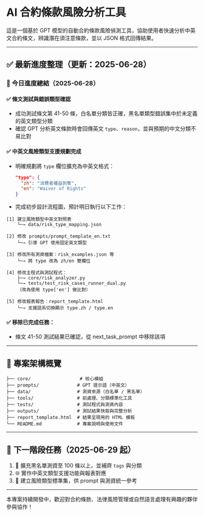 # AI 合約條款風險分析工具

這是一個基於 GPT 模型的自動合約條款風險偵測工具，協助使用者快速分析中英文合約條文，辨識潛在須注意條款，並以 JSON 格式回傳結果。

---

## ✅ 最新進度整理（更新：2025-06-28）

### 📌 今日進度總結（2025-06-28）

#### ✅ 條文測試與錯誤類型確認

* 成功測試條文第 41-50 條，白名單分類皆正確，黑名單類型錯誤集中於未定義的英文類型分類
* 確認 GPT 分析英文條款時會回傳英文 `type`、`reason`，並與預期的中文分類不易比對

#### ✅ 中英文風險類型支援規劃完成

* 明確規劃將 `type` 欄位擴充為中英文格式：

  ```json
  "type": {
    "zh": "消費者權益剝奪",
    "en": "Waiver of Rights"
  }
  ```
* 完成初步設計流程圖，預計明日執行以下工作：

```
[1] 建立風險類型中英文對照表
    └─→ data/risk_type_mapping.json

[2] 修改 prompts/prompt_template_en.txt
    └─→ 引導 GPT 使用固定英文類型

[3] 修改所有測資檔案：risk_examples.json 等
    └─→ 將 type 改為 zh/en 雙欄位

[4] 修改主程式與測試程式：
    ├─→ core/risk_analyzer.py
    └─→ tests/test_risk_cases_runner_dual.py
    （改為使用 type['en'] 做比對）

[5] 修改報表報告：report_template.html
    └─→ 支援語系切換顯示 type.zh / type.en
```

#### ✅ 移除已完成任務：

* 條文 41-50 測試結果已確認，從 next\_task\_prompt 中移除該項

---

## 📌 專案架構概覽

```
├── core/                  # 核心模組
├── prompts/              # GPT 提示語（中英文）
├── data/                 # 測資來源（白名單 / 黑名單）
├── tools/                # 前處理、分類標準化工具
├── tests/                # 測試程式與測資內容
├── outputs/              # 測試結果快取與完整分析
├── report_template.html  # 結果呈現用的 HTML 模板
└── README.md             # 專案說明與使用文件
```

---

## 🔮 下一階段任務（2025-06-29 起）

1. 📁 擴充黑名單測資至 100 條以上，並補齊 `tags` 與分類
2. 🌐 實作中英文類型支援功能與報表對應
3. 🧱 建立風險類型標準集，供 prompt 與測資統一參考

---

本專案持續開發中，歡迎對合約條款、法律風險管理或自然語言處理有興趣的夥伴參與協作！
